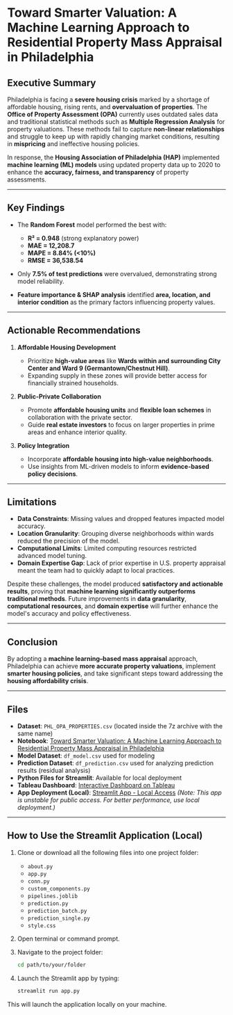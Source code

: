 # Toward Smarter Valuation: A Machine Learning Approach to Residential Property Mass Appraisal in Philadelphia

## Executive Summary

Philadelphia is facing a **severe housing crisis** marked by a shortage of affordable housing, rising rents, and **overvaluation of properties**. The **Office of Property Assessment (OPA)** currently uses outdated sales data and traditional statistical methods such as **Multiple Regression Analysis** for property valuations. These methods fail to capture **non-linear relationships** and struggle to keep up with rapidly changing market conditions, resulting in **mispricing** and ineffective housing policies.

In response, the **Housing Association of Philadelphia (HAP)** implemented **machine learning (ML) models** using updated property data up to 2020 to enhance the **accuracy, fairness, and transparency** of property assessments. 

---

## Key Findings

* The **Random Forest** model performed the best with:

  * **R² = 0.948** (strong explanatory power)
  * **MAE = 12,208.7**
  * **MAPE = 8.84% (<10%)**
  * **RMSE = 36,538.54**
* Only **7.5% of test predictions** were overvalued, demonstrating strong model reliability.
* **Feature importance & SHAP analysis** identified **area, location, and interior condition** as the primary factors influencing property values.

---

## Actionable Recommendations

1. **Affordable Housing Development**

   * Prioritize **high-value areas** like **Wards within and surrounding City Center and Ward 9 (Germantown/Chestnut Hill)**.
   * Expanding supply in these zones will provide better access for financially strained households.

2. **Public-Private Collaboration**

   * Promote **affordable housing units** and **flexible loan schemes** in collaboration with the private sector.
   * Guide **real estate investors** to focus on larger properties in prime areas and enhance interior quality.

3. **Policy Integration**

   * Incorporate **affordable housing into high-value neighborhoods**.
   * Use insights from ML-driven models to inform **evidence-based policy decisions**.

---

## Limitations

* **Data Constraints**: Missing values and dropped features impacted model accuracy.
* **Location Granularity**: Grouping diverse neighborhoods within wards reduced the precision of the model.
* **Computational Limits**: Limited computing resources restricted advanced model tuning.
* **Domain Expertise Gap**: Lack of prior expertise in U.S. property appraisal meant the team had to quickly adapt to local practices.

Despite these challenges, the model produced **satisfactory and actionable results**, proving that **machine learning significantly outperforms traditional methods**. Future improvements in **data granularity**, **computational resources**, and **domain expertise** will further enhance the model's accuracy and policy effectiveness.

---

## Conclusion

By adopting a **machine learning–based mass appraisal** approach, Philadelphia can achieve **more accurate property valuations**, implement **smarter housing policies**, and take significant steps toward addressing the **housing affordability crisis**.

---

## Files

* **Dataset**: `PHL_OPA_PROPERTIES.csv` (located inside the 7z archive with the same name)
* **Notebook**: [Toward Smarter Valuation: A Machine Learning Approach to Residential Property Mass Appraisal in Philadelphia](Toward%20Smarter%20Valuation%20A%20Machine%20Learning%20Approach%20to%20Residential%20Property%20Mass%20Appraisal%20in%20Philadelphia.ipynb)
* **Model Dataset**: `df_model.csv` used for modeling
* **Prediction Dataset**: `df_prediction.csv` used for analyzing prediction results (residual analysis)
* **Python Files for Streamlit**: Available for local deployment
* **Tableau Dashboard**: [Interactive Dashboard on Tableau](https://public.tableau.com/views/BetaGroup-TowardSmarterValuation_AMachineLearningApproachtoResidentialPropertyMassAppraisalinPhiladelphia/DashboardMV?:language=en-US&publish=yes&:sid=&:redirect=auth&:display_count=n&:origin=viz_share_link)
* **App Deployment (Local)**: [Streamlit App - Local Access](https://philadelphia-housing-price-betagroup.streamlit.app/)
  *(Note: This app is unstable for public access. For better performance, use local deployment.)*

---

## How to Use the Streamlit Application (Local)

1. Clone or download all the following files into one project folder:

   * `about.py`
   * `app.py`
   * `conn.py`
   * `custom_components.py`
   * `pipelines.joblib`
   * `prediction.py`
   * `prediction_batch.py`
   * `prediction_single.py`
   * `style.css`

2. Open terminal or command prompt.

3. Navigate to the project folder:

   ```bash
   cd path/to/your/folder
   ```

4. Launch the Streamlit app by typing:

   ```bash
   streamlit run app.py
   ```

This will launch the application locally on your machine.
